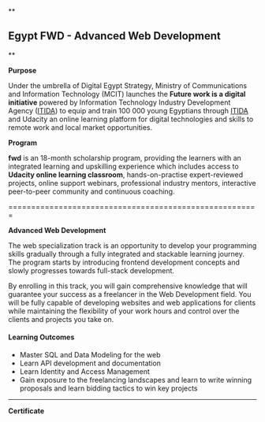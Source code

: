 **

## Egypt FWD - Advanced Web Development

**

**Purpose**

Under the umbrella of Digital Egypt Strategy, Ministry of Communications and Information Technology (MCIT) launches the **Future work is a digital initiative** powered by Information Technology Industry Development Agency ([ITIDA](https://www.itida.gov.eg/English/Pages/default.aspx)) to equip and train 100 000 young Egyptians through [ITIDA](https://www.itida.gov.eg/English/Pages/default.aspx) and Udacity an online learning platform for digital technologies and skills to remote work and local market opportunities.

**Program**

**fwd** is an 18-month scholarship program, providing the learners with an integrated learning and upskilling experience which includes access to **Udacity online learning classroom**, hands-on-practise expert-reviewed projects, online support webinars, professional industry mentors, interactive peer-to-peer community and continuous coaching.

=======================================================

**Advanced Web Development**

The web specialization track is an opportunity to develop your programming skills gradually through a fully integrated and stackable learning journey. The program starts by introducing frontend development concepts and slowly progresses towards full-stack development.

By enrolling in this track, you will gain comprehensive knowledge that will guarantee your success as a freelancer in the Web Development field. You will be fully capable of developing websites and web applications for clients while maintaining the flexibility of your work hours and control over the clients and projects you take on.

#### Learning Outcomes

-   Master SQL and Data Modeling for the web
-   Learn API development and documentation
-   Learn Identity and Access Management
-   Gain exposure to the freelancing landscapes and learn to write winning proposals and learn bidding tactics to win key projects

--------------------------------------------------------------------------------

**Certificate**

